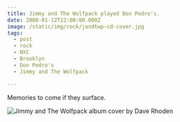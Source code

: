```yaml
---
title: Jimmy and The Wolfpack played Don Pedro's.
date: 2008-01-12T22:00:00.000Z
image: /static/img/rock/jandtwp-cd-cover.jpg
tags:
  - post
  - rock
  - NYC
  - Brooklyn
  - Don Pedro's
  - Jimmy and The Wolfpack

---
```


Memories to come if they surface.

![Jimmy and The Wolfpack album cover by Dave Rhoden](/static/img/rock/jandtwp-cd-cover.jpg)